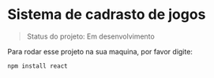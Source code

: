 # Sistema de cadrasto de jogos

> Status do projeto: Em desenvolvimento

Para rodar esse projeto na sua maquina, por favor digite:
```
npm install react
```
